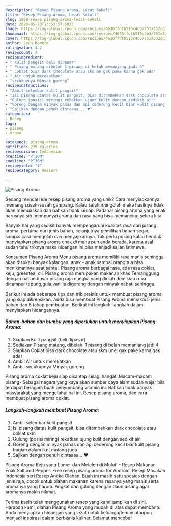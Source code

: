 ```yaml
---
description: "Resep Pisang Aroma, Lezat Sekali"
title: "Resep Pisang Aroma, Lezat Sekali"
slug: 1850-resep-pisang-aroma-lezat-sekali
date: 2020-05-20T13:53:57.693Z
image: https://img-global.cpcdn.com/recipes/4630ffdfb516c4b3/751x532cq70/pisang-aroma-foto-resep-utama.jpg
thumbnail: https://img-global.cpcdn.com/recipes/4630ffdfb516c4b3/751x532cq70/pisang-aroma-foto-resep-utama.jpg
cover: https://img-global.cpcdn.com/recipes/4630ffdfb516c4b3/751x532cq70/pisang-aroma-foto-resep-utama.jpg
author: Jean Romero
ratingvalue: 4.2
reviewcount: 4
recipeingredient:
- " Kulit pangsit beli dipasar"
- " Pisang matang dibelah 1 pisang di belah memanjang jadi 4"
- " Coklat bisa dark chocolate atau skm me gak pake karna gak ada"
- " Air untuk merekatkan"
- "secukupnya Minyak goreng"
recipeinstructions:
- "Ambil selembar kulit pangsit"
- "Isi pisang diatas kulit pangsit, bisa ditambahkan dark chocolate atau coklat skm"
- "Gulung (posisi miring) rekatkan ujung kulit dengan sedikit air"
- "Goreng dengan minyak panas dan api cederung kecil biar kulit pisang bagian dalam ikut matang juga"
- "Sajikan dengan penuh cintaaaa... ♥"
categories:
- Resep
tags:
- pisang
- aroma

katakunci: pisang aroma 
nutrition: 239 calories
recipecuisine: Indonesian
preptime: "PT30M"
cooktime: "PT36M"
recipeyield: "1"
recipecategory: Dessert

---
```



![Pisang Aroma](https://img-global.cpcdn.com/recipes/4630ffdfb516c4b3/751x532cq70/pisang-aroma-foto-resep-utama.jpg)

Sedang mencari ide resep pisang aroma yang unik? Cara menyiapkannya memang susah-susah gampang. Kalau salah mengolah maka hasilnya tidak akan memuaskan dan bahkan tidak sedap. Padahal pisang aroma yang enak harusnya sih mempunyai aroma dan rasa yang bisa memancing selera kita.

Banyak hal yang sedikit banyak mempengaruhi kualitas rasa dari pisang aroma, pertama dari jenis bahan, selanjutnya pemilihan bahan segar, sampai cara mengolah dan menyajikannya. Tak perlu pusing kalau hendak menyiapkan pisang aroma enak di mana pun anda berada, karena asal sudah tahu triknya maka hidangan ini bisa menjadi sajian istimewa.

Konsumen Pisang Aroma Menu pisang aroma memiliki rasa manis sehingga akan disukai banyak kalangan, anak - anak sampai orang tua bisa menikmatinya saat santai. Pisang aroma berbagai rasa, ada rasa coklat, keju, greentea, dll. Pisang aroma merupakan makanan khas Temanggung dengan bahan dasar pisang raja nangka yang diolah demikian rupa dicampur tepung,gula,vanilla digoreng dengan minyak nabati sehingga.


Berikut ini ada beberapa tips dan trik praktis untuk membuat pisang aroma yang siap dikreasikan. Anda bisa membuat Pisang Aroma memakai 5 jenis bahan dan 5 tahap pembuatan. Berikut ini langkah-langkah dalam menyiapkan hidangannya.

<!--inarticleads1-->

##### Bahan-bahan dan bumbu yang diperlukan untuk menyiapkan Pisang Aroma:

1. Siapkan  Kulit pangsit (beli dipasar)
1. Sediakan  Pisang matang, dibelah. 1 pisang di belah memanjang jadi 4
1. Siapkan  Coklat bisa dark chocolate atau skm (me: gak pake karna gak ada)
1. Ambil  Air untuk merekatkan
1. Ambil secukupnya Minyak goreng


Pisang aroma coklat keju siap disantap selagi hangat. Macam-macam pisang- Sebagai negara yang kaya akan sumber daya alam sudah wajar bila terdapat beragam buah penyumbang vitamin ini. Bahkan tidak banyak masyarakat yang mengetahui hal ini. Resep pisang aroma, dan cara membuat pisang aroma coklat. 

<!--inarticleads2-->

##### Langkah-langkah membuat Pisang Aroma:

1. Ambil selembar kulit pangsit
1. Isi pisang diatas kulit pangsit, bisa ditambahkan dark chocolate atau coklat skm
1. Gulung (posisi miring) rekatkan ujung kulit dengan sedikit air
1. Goreng dengan minyak panas dan api cederung kecil biar kulit pisang bagian dalam ikut matang juga
1. Sajikan dengan penuh cintaaaa... ♥


Pisang Aroma Keju yang Lumer dan Meleleh di Mulut! - Resep Makanan Enak Salt and Pepper. Free resep pisang aroma for Android. Resep Masakan Indonesia seri Resep Aneka Olahan. Buah ini masih satu spesies dengan jenis raja, cocok untuk olahan makanan karena rasanya yang manis serta aromanya yang harum. Angkat dan gulung dengan daun pisang agar aromanya makin nikmat. 

Terima kasih telah menggunakan resep yang kami tampilkan di sini. Harapan kami, olahan Pisang Aroma yang mudah di atas dapat membantu Anda menyiapkan hidangan yang lezat untuk keluarga/teman ataupun menjadi inspirasi dalam berbisnis kuliner. Selamat mencoba!
